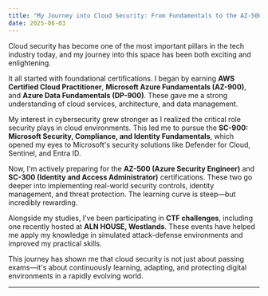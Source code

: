 ```yaml
---
title: "My Journey into Cloud Security: From Fundamentals to the AZ-500"
date: 2025-06-03
---
```


Cloud security has become one of the most important pillars in the tech industry today, and my journey into this space has been both exciting and enlightening.

It all started with foundational certifications. I began by earning **AWS Certified Cloud Practitioner**, **Microsoft Azure Fundamentals (AZ-900)**, and **Azure Data Fundamentals (DP-900)**. These gave me a strong understanding of cloud services, architecture, and data management.

My interest in cybersecurity grew stronger as I realized the critical role security plays in cloud environments. This led me to pursue the **SC-900: Microsoft Security, Compliance, and Identity Fundamentals**, which opened my eyes to Microsoft's security solutions like Defender for Cloud, Sentinel, and Entra ID.

Now, I'm actively preparing for the **AZ-500 (Azure Security Engineer)** and **SC-300 (Identity and Access Administrator)** certifications. These two go deeper into implementing real-world security controls, identity management, and threat protection. The learning curve is steep—but incredibly rewarding.

Alongside my studies, I’ve been participating in **CTF challenges**, including one recently hosted at **ALN HOUSE, Westlands**. These events have helped me apply my knowledge in simulated attack-defense environments and improved my practical skills.

This journey has shown me that cloud security is not just about passing exams—it's about continuously learning, adapting, and protecting digital environments in a rapidly evolving world.

---
